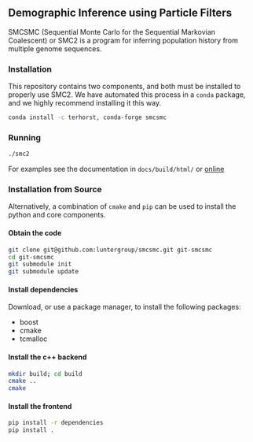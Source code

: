 ## Demographic Inference using Particle Filters

SMCSMC (Sequential Monte Carlo for the Sequential Markovian Coalescent) or SMC2 is a program for inferring population history from multiple genome sequences. 

### Installation

This repository contains two components, and both must be installed to properly use SMC2. We have automated this process in a `conda` package, and we highly recommend installing it this way.

```sh
conda install -c terhorst, conda-forge smcsmc
```

### Running

```sh
./smc2
```

For examples see the documentation in `docs/build/html/` or [online](https://broken)

### Installation from Source

Alternatively, a combination of `cmake` and `pip` can be used to install the python and core components.

#### Obtain the code

```sh
git clone git@github.com:luntergroup/smcsmc.git git-smcsmc
cd git-smcsmc
git submodule init
git submodule update
```

#### Install dependencies

Download, or use a package manager, to install the following packages:

- boost
- cmake
- tcmalloc

#### Install the c++ backend

```sh
mkdir build; cd build
cmake ..
cmake
```

#### Install the frontend

```sh
pip install -r dependencies
pip install .
```
